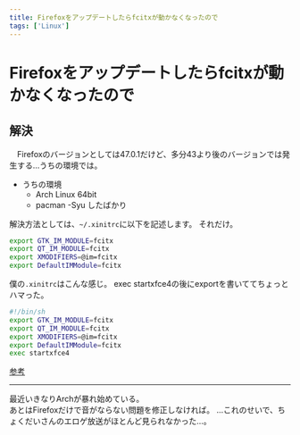 ```yaml
---
title: Firefoxをアップデートしたらfcitxが動かなくなったので
tags: ['Linux']
---
```


# Firefoxをアップデートしたらfcitxが動かなくなったので
## 解決
　Firefoxのバージョンとしては47.0.1だけど、多分43より後のバージョンでは発生する…うちの環境では。

* うちの環境
    - Arch Linux 64bit
    - pacman -Syu したばかり

解決方法としては、`~/.xinitrc`に以下を記述します。 それだけ。

```zsh
export GTK_IM_MODULE=fcitx
export QT_IM_MODULE=fcitx
export XMODIFIERS=@im=fcitx
export DefaultIMModule=fcitx
```

僕の`.xinitrc`はこんな感じ。 exec startxfce4の後にexportを書いててちょっとハマった。

```zsh
#!/bin/sh
export GTK_IM_MODULE=fcitx
export QT_IM_MODULE=fcitx
export XMODIFIERS=@im=fcitx
export DefaultIMModule=fcitx
exec startxfce4
```

[参考](https://wiki.archlinuxjp.org/index.php/fcitx)

- - -

最近いきなりArchが暴れ始めている。  
あとはFirefoxだけで音がならない問題を修正しなければ。
…これのせいで、ちょくだいさんのエロゲ放送がほとんど見られなかった…。
